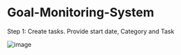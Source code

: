 # Goal-Monitoring-System

Step 1: Create tasks. Provide start date, Category and Task

![image](https://github.com/mjunaid/Goal-Monitoring-System/assets/7760909/799b3fd2-87dc-42f8-90ec-8b72109f24d5)

